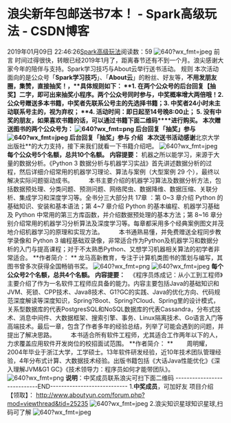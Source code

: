 # 浪尖新年包邮送书7本！ - Spark高级玩法 - CSDN博客
2019年01月09日 22:46:26[Spark高级玩法](https://me.csdn.net/rlnLo2pNEfx9c)阅读数：59
![640?wx_fmt=jpeg](https://ss.csdn.net/p?https://mmbiz.qpic.cn/mmbiz_jpg/adI0ApTVBFXqClyZVM9RZrZEcRgzFwaOicXq6P7v1XjokiaAlBOorNRWic6abhdUaEGP4IyedNFg5w5E1UgSAdyTw/640?wx_fmt=jpeg)
前言
时间过得很快，转眼已经2019年1月了，距离春节还有不到一个月。浪尖感谢大家今年的陪伴与支持。Spark学习技巧与About云举行送书活动。
规则
本次活动面向的是公众号「**Spark学习技巧**」、「**About云**」的粉丝、好友等，**不用发朋友圈，集赞，****直接抽奖！，**具体规则如下：
**1. 在两个公众号的后台回复【****抽奖****】二字，即可出来抽奖小程序。两个公众号同时参与，中奖概率增大两倍哦！****2. 公众号赠送多本书籍，中奖者先联系公号主的先选择书籍；****3. 中奖者24小时未主动联系号主的，视为弃权；**
**4. 活动时间：即日起至****14号晚8:00****止；**
**5. 没有中奖的朋友，如果喜欢书籍的话，可以通过书籍下面二维码****进行购买。**
本次赠送图书的两个公众号为：
![640?wx_fmt=png](https://ss.csdn.net/p?https://mmbiz.qpic.cn/mmbiz_png/adI0ApTVBFXqClyZVM9RZrZEcRgzFwaOmRD1MLKEW4Py6RIK2a3bHXLnktficdBiclRlEgQg2f7mEB1B9B3azPDA/640?wx_fmt=png)
后台回复「**抽奖**」参与
![640?wx_fmt=jpeg](https://ss.csdn.net/p?https://mmbiz.qpic.cn/mmbiz_jpg/RtvkY2NHvicrqqxx85KiaEtCPnGKB5H8FLRG2eEJhsg1e5sY0JT2M0aAdf3G0m3pssbhEzGxYlcIDnqNzoib0yIvA/640?wx_fmt=jpeg)
后台回复「**抽奖**」参与
介绍
  本次送书活动感谢**北京大学出版社**的大力支持，接下来我们就看一下书籍介绍吧。
![640?wx_fmt=jpeg](https://ss.csdn.net/p?https://mmbiz.qpic.cn/mmbiz_jpg/RtvkY2NHvico5TBULLFPeRhdFAfTvBHVicJPDPKeP4y4iaZaaLywkAibxVK2IibXbJoDL9iaIHnKkAE5EalobCltyc9g/640?wx_fmt=jpeg)
**每个公众号5个名额，总共10个名额。**
**内容提要：**
机器之所以能学习，来源于大量的数据分析。《Python 3 数据分析与机器学习实战》首先讲述数据分析的过程，然后详细介绍常用的机器学习理论、算法与案例（大型案例 29 个），最终以解决实际问题驱动成书。 
　　本书主要介绍的机器学习算法及数据分析方法，包括数据预处理、分类问题、预测问题、网络爬虫、数据降维、数据压缩、关联分析、集成学习和深度学习等。全书分三大部分共 17章 ：第 0~3 章介绍 Python 的基础知识、安装和基本语法；第 4~7 章介绍 Python 的基本编程、机器学习基础及 Python 中常用的第三方库函数，并介绍数据预处理的基本方法；第 8~16 章分别介绍常用的机器学习分析算法及深度学习等。每章都采用多个经典案例图文并茂地介绍机器学习的原理和实现方法。 
　　本书通熟易懂，并免费赠送全程同步教学录像和 Python 3 编程基础双录像，非常适合作为Python及机器学习和数据分析的入门与提高课程；对于不太熟悉Python、又想学习机器相关算法的初学者非常适合。
**作者简介： **
龙马高新教育，专注于计算机类图书的策划与编写，其图书曾多次获得全国畅销书奖。
![640?wx_fmt=png](https://ss.csdn.net/p?https://mmbiz.qpic.cn/mmbiz_png/RtvkY2NHvico5TBULLFPeRhdFAfTvBHVictpFrXXCbtO1JErZ3ZcfztWL2icUua8s6yQxT3Fia89IW0RKkGHDG9wqQ/640?wx_fmt=png)
![640?wx_fmt=jpeg](https://ss.csdn.net/p?https://mmbiz.qpic.cn/mmbiz_jpg/RtvkY2NHvico5TBULLFPeRhdFAfTvBHVic9TEslXSeFamsZMniaL57HAEdQRZzUMLRSrD1G2zjZUYywWq7CmIQcoQ/640?wx_fmt=jpeg)
**每个公众号2个名额，总共4个名额。**
**内容提要：**
　《程序员炼成记：从小工到工程师》主要介绍了作为一名软件工程师应具备的能力。内容主要包括Java的基础知识和JVM、死锁、CPP技术、Java8技术、G1?GC的实践、Java的优化方向、代码规范深度解读等深度知识，Spring?Boot、Spring?Cloud、Spring里的设计模式，关系型数据库的代表PostgresSQL和NoSQL数据库的代表Cassandra，分布式技术、消息中间件、大数据框架、搜索引擎、事务、Linux隔离技术、Go语言入门等高端技术。最后一章，包含了作者多年的经验总结，列举了可能会遇到的问题，并提出了解决思路。 
　　本书适合所有软件工程师，尤其适合工作两年以下的人，力求覆盖应用软件开发岗位的校招面试范围。
**作者简介： **
　　周明耀，2004年毕业于浙江大学，工学硕士。13年软件研发经验，近10年技术团队管理经验，4年分布式计算、大数据技术经验。出版书籍包括《大话Java性能优化》《深入理解JVM&G1 GC》《技术领导力：程序员如何才能带团队》。
![640?wx_fmt=png](https://ss.csdn.net/p?https://mmbiz.qpic.cn/mmbiz_png/RtvkY2NHvico5TBULLFPeRhdFAfTvBHVicx8zrtmNiakNKpicaeNKeDHFRPSRUE2naZ3DJL55K59OelhXM4uPqWo2A/640?wx_fmt=png)
**说明**：中奖成员联系浪尖可扫下面二维码
----------------------------END----------------------------
1.**中奖成员**，可加好友
项目介绍【领取】：
http://www.aboutyun.com/forum.php?mod=viewthread&tid=25235
![640?wx_fmt=jpeg](https://ss.csdn.net/p?https://mmbiz.qpic.cn/mmbiz_jpg/adI0ApTVBFWg6f2VhvNHVlBNaqibGBo9dCZRanTib2HX4WseDSibzQquwkYFWPBpF89ZClkdeZeuWMAiamAwP28wCQ/640?wx_fmt=jpeg)
2.浪尖知识星球知识星球,扫码可了解
![640?wx_fmt=jpeg](https://ss.csdn.net/p?https://mmbiz.qpic.cn/mmbiz_jpg/adI0ApTVBFUibDu2gaX89M600Ip3MDrVY0ibqsWg1gHuTdGCX1QfbyyCPlf31gLQna9OvNyRsBaByXsZrZeqibtVQ/640?wx_fmt=jpeg)
